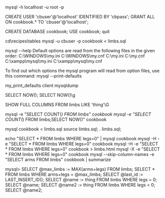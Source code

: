 mysql -h localhost -u root -p

CREATE USER 'cbuser'@'localhost' IDENTIFIED BY 'cbpass';
GRANT ALL ON cookbook.* TO 'cbuser'@'localhost';

CREATE DATABASE cookbook;
USE cookbook;
quit

cd\recipes\tables
mysql -u cbuser -p cookbook < limbs.sql

mysql --help
Default options are read from the following files in the given order:
C:\WINDOWS\my.ini C:\WINDOWS\my.cnf C:\my.ini C:\my.cnf C:\xampp\mysql\my.ini C:\xampp\mysql\my.cnf

To find out which options the mysql program will read from option files, use this command:
mysql --print-defaults

my_print_defaults client mysqldump

SELECT NOW();
SELECT NOW()\g

SHOW FULL COLUMNS FROM limbs LIKE 'thing'\G

mysql -e "SELECT COUNT(*) FROM limbs" cookbook
mysql -e "SELECT COUNT(*) FROM limbs;SELECT NOW()" cookbook

mysql cookbook < limbs.sql
source limbs.sql;
\. limbs.sql;

echo "SELECT * FROM limbs WHERE legs=0" | mysql cookbook
mysql -H -e "SELECT * FROM limbs WHERE legs=0" cookbook
mysql -H -e "SELECT * FROM limbs WHERE legs=0" cookbook > limbs.html
mysql -X -e "SELECT * FROM limbs WHERE legs=0" cookbook
mysql --skip-column-names -e "SELECT arms FROM limbs" cookbook | summarize

mysql> SELECT @max_limbs := MAX(arms+legs) FROM limbs;
SELECT * FROM limbs WHERE arms+legs = @max_limbs;
SELECT @last_id := LAST_INSERT_ID();
SELECT @name := thing FROM limbs WHERE legs = 0;
SELECT @name;
SELECT @name2 := thing FROM limbs WHERE legs < 0;
SELECT @name2;
